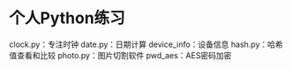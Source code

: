 # 个人Python练习
clock.py：专注时钟
date.py：日期计算
device_info：设备信息
hash.py：哈希值查看和比较
photo.py：图片切割软件
pwd_aes：AES密码加密
